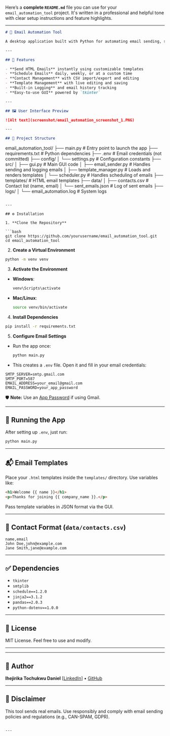 Here’s a **complete `README.md`** file you can use for your `email_automation_tool` project. It's written in a professional and helpful tone with clear setup instructions and feature highlights.

---

```markdown
# 📧 Email Automation Tool

A desktop application built with Python for automating email sending, scheduling, template management, and contact handling. Designed for marketers, small businesses, and developers who want to streamline their email workflows.

---

## 🚀 Features

- **Send HTML Emails** instantly using customizable templates
- **Schedule Emails** daily, weekly, or at a custom time
- **Contact Management** with CSV import/export and editing
- **Template Management** with live editing and saving
- **Built-in Logging** and email history tracking
- **Easy-to-use GUI** powered by `tkinter`

---

## 🖼️ User Interface Preview

![Alt text](screenshot/email_automation_screenshot_1.PNG)

---

## 📁 Project Structure

```

email\_automation\_tool/
├── main.py                     # Entry point to launch the app
├── requirements.txt            # Python dependencies
├── .env                        # Email credentials (not committed)
├── config/
│   └── settings.py             # Configuration constants
├── src/
│   ├── gui.py                  # Main GUI code
│   ├── email\_sender.py         # Handles sending and logging emails
│   ├── template\_manager.py     # Loads and renders templates
│   └── scheduler.py            # Handles scheduling of emails
├── templates/                  # HTML email templates
├── data/
│   ├── contacts.csv            # Contact list (name, email)
│   └── sent\_emails.json        # Log of sent emails
├── logs/
│   └── email\_automation.log    # System logs

````

---

## ⚙️ Installation

1. **Clone the Repository**

```bash
git clone https://github.com/yourusername/email_automation_tool.git
cd email_automation_tool
````

2. **Create a Virtual Environment**

```bash
python -m venv venv
```

3. **Activate the Environment**

* **Windows**:

  ```bash
  venv\Scripts\activate
  ```
* **Mac/Linux**:

  ```bash
  source venv/bin/activate
  ```

4. **Install Dependencies**

```bash
pip install -r requirements.txt
```

5. **Configure Email Settings**

* Run the app once:

  ```bash
  python main.py
  ```
* This creates a `.env` file. Open it and fill in your email credentials:

```env
SMTP_SERVER=smtp.gmail.com
SMTP_PORT=587
EMAIL_ADDRESS=your_email@gmail.com
EMAIL_PASSWORD=your_app_password
```

🛡️ **Note:** Use an [App Password](https://support.google.com/accounts/answer/185833?hl=en) if using Gmail.

---

## 🧪 Running the App

After setting up `.env`, just run:

```bash
python main.py
```

---

## 📬 Email Templates

Place your `.html` templates inside the `templates/` directory. Use variables like:

```html
<h1>Welcome {{ name }}</h1>
<p>Thanks for joining {{ company_name }}.</p>
```

Pass template variables in JSON format via the GUI.

---

## 📖 Contact Format (`data/contacts.csv`)

```csv
name,email
John Doe,john@example.com
Jane Smith,jane@example.com
```

---

## ✅ Dependencies

* `tkinter`
* `smtplib`
* `schedule==1.2.0`
* `jinja2==3.1.2`
* `pandas==2.0.3`
* `python-dotenv==1.0.0`

---

## 📝 License

MIT License. Feel free to use and modify.

---



---

## 👤 Author

**Ihejirika Tochukwu Daniel**
[[LinkedIn](https://[linkedin.com/in/yourprofile](https://www.linkedin.com/in/tochukwu-ihejirika-daniel-902a51203/))] • [GitHub](https://[github.com/yourusername](https://github.com/Ihejirikatochukwudaniel))

---

## 📌 Disclaimer

This tool sends real emails. Use responsibly and comply with email sending policies and regulations (e.g., CAN-SPAM, GDPR).

```

---


